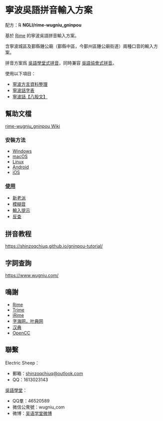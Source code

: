 # 寧波吳語拼音輸入方案

配方：℞ **NGLI/rime-wugniu_gninpou**

基於 [Rime](https://rime.im/) 的寧波吳語拼音輸入方案。

含寧波城區及鄞縣鍾公廟（鄞縣中區，今鄞州區鍾公廟街道）兩種口音的輸入方案。

拼音方案爲 [吳語學堂式拼音](https://github.com/NGLI/rime-wugniu_gninpou/wiki/音系及拼音方案)，同時兼容 [吳語協會式拼音](http://wu-chinese.com/romanization/)。

使用以下項目：

- [寧波方言資料整理](https://github.com/shinzoqchiuq/gninpou-dialect)
- [寧波話字表](https://github.com/shinzoqchiuq/gninpou-dictionary)
- [寧波話【八股文】](https://github.com/shinzoqchiuq/gninpou-essay)

## 幫助文檔

[rime-wugniu_gninpou Wiki](https://github.com/NGLI/rime-wugniu_gninpou/wiki)

### 安裝方法

- [Windows](https://ngli.github.io/安装方法/Windows.html)
- [macOS](https://ngli.github.io/安装方法/macOS.html)
- [Linux](https://ngli.github.io/安装方法/Linux.html)
- [Android](https://ngli.github.io/安装方法/Android.html)
- [iOS](https://ngli.github.io/安装方法/iOS.html)

### [使用](https://github.com/NGLI/rime-wugniu_gninpou/wiki/使用)

- [新老派](https://github.com/NGLI/rime-wugniu_gninpou/wiki/使用#新老派)
- [模糊音](https://github.com/NGLI/rime-wugniu_gninpou/wiki/使用#模糊音)
- [輸入提示](https://github.com/NGLI/rime-wugniu_gninpou/wiki/使用#输入提示)
- [反查](https://github.com/NGLI/rime-wugniu_gninpou/wiki/使用#反查)

## 拼音教程

https://shinzoqchiuq.github.io/gninpou-tutorial/

## 字詞查詢

https://www.wugniu.com/

## 鳴謝

- [Rime](https://rime.im/)
- [Trime](https://github.com/osfans/trime)
- [iRime](https://github.com/jimmy54/iRime)
- [字海网，叶典网](http://yedict.com/)
- [汉典](http://www.zdic.net/)
- [OpenCC](https://opencc.byvoid.com/)

## 聯繫

Electric Sheep：

- 郵箱：shinzoqchiuq@outlook.com
- QQ：1613023143

[吳語學堂](https://www.wugniu.com/)：

- QQ羣：46520589
- 微信公衆號：wugniu_com
- 微博：[吴语学堂微博](https://weibo.com/u/6541762299)
